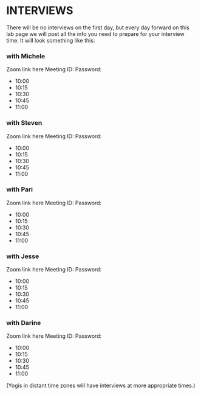 # INTERVIEWS

There will be no interviews on the first day, but every day forward on this lab page we will post all the info you need to prepare for your interview time. It will look something like this:


### with Michele
Zoom link here
Meeting ID:
Password:

- 10:00
- 10:15
- 10:30
- 10:45
- 11:00


### with Steven
Zoom link here
Meeting ID:
Password:

- 10:00
- 10:15
- 10:30
- 10:45
- 11:00

### with Pari
Zoom link here
Meeting ID:
Password:

- 10:00
- 10:15
- 10:30
- 10:45
- 11:00

### with Jesse
Zoom link here
Meeting ID:
Password:

- 10:00
- 10:15
- 10:30
- 10:45
- 11:00

### with Darine
Zoom link here
Meeting ID:
Password:

- 10:00
- 10:15
- 10:30
- 10:45
- 11:00

(Yogis in distant time zones will have interviews at more appropriate times.)
